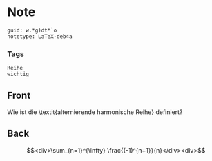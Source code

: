 # Note
```
guid: w.*g)dt*`o
notetype: LaTeX-deb4a
```

### Tags
```
Reihe
wichtig
```

## Front
Wie ist die \textit{alternierende harmonische Reihe} definiert?

## Back
$$<div>\sum_{n=1}^{\infty} \frac{(-1)^{n+1}}{n}</div><div>$$</div>
